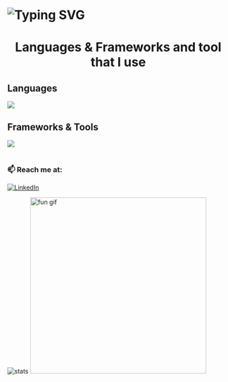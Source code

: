 <h1 align="left"><b>
    <img src="https://readme-typing-svg.herokuapp.com?font=Courier+New&weight=600&size=36&duration=2000&pause=200&width=600&lines=Hello+World%2C+This+is+Aaron;Welcome+to+my+GitHub" alt="Typing SVG">
</b>
</h1>

<h1 align="center"><b>Languages & Frameworks and tool that I use</b></h1>
<div align="left">
    <h2>Languages</h2>
      <div align="left">
        <img src="https://skillicons.dev/icons?i=javascript,python,kotlin,java,html,css,c,dart,typescript&perline=6"/>
      </div>
  <h2>Frameworks & Tools</h2>
      <div align="left">
          <img src="https://skillicons.dev/icons?i=nodejs,express,npm,react,reactnative,mongodb,fastapi,flask,tailwindcss,postman,materialui,vercel,selenium,mysql,androidstudio,redis&perline=10"/>
      </div>
    <br>
</div>


### 📫 Reach me at:
[![LinkedIn](https://img.shields.io/badge/LinkedIn-blue?logo=linkedin&style=flat-square)](https://linkedin.com/in/aaron-tom-viji-961b52245)
<br>

<img src="https://github-readme-stats-alpha-snowy-32.vercel.app/api/top-langs/?username=aarontoms&theme=dark&include_all_commits=true&layout=compact&langs_count=8" alt="stats">

<img src="https://media.giphy.com/media/xUPGcguWZHRC2HyBRS/giphy.gif" width="400" alt="fun gif">

<!--
**aarontoms/aarontoms** is a ✨ _special_ ✨ repository because its `README.md` (this file) appears on your GitHub profile.

Here are some ideas to get you started:

- 🔭 I’m currently working on ...
- 🌱 I’m currently learning ...
- 👯 I’m looking to collaborate on ...
- 🤔 I’m looking for help with ...
- 💬 Ask me about ...
- 📫 How to reach me: ...
- 😄 Pronouns: ...
- ⚡ Fun fact: ...
-->
